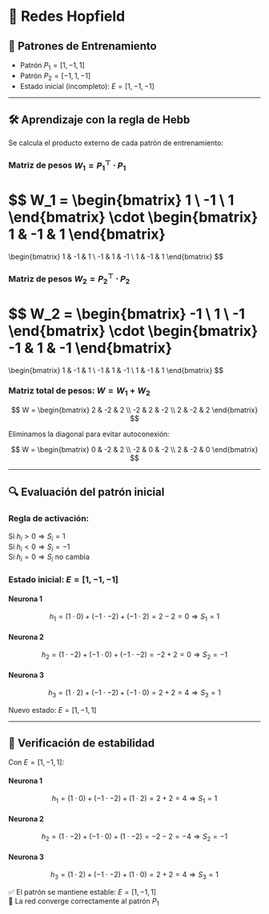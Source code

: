# 🧠 Redes Hopfield

## 🔷 Patrones de Entrenamiento

- Patrón $P_1 = [1, -1, 1]$
- Patrón $P_2 = [-1, 1, -1]$
- Estado inicial (incompleto): $E = [1, -1, -1]$

---

## 🛠️ Aprendizaje con la regla de Hebb

Se calcula el producto externo de cada patrón de entrenamiento:

### Matriz de pesos $W_1 = P_1^\top \cdot P_1$

$$
W_1 = 
\begin{bmatrix}
1 \\
-1 \\
1
\end{bmatrix}
\cdot
\begin{bmatrix}
1 & -1 & 1
\end{bmatrix}
=
\begin{bmatrix}
1 & -1 & 1 \\
-1 & 1 & -1 \\
1 & -1 & 1
\end{bmatrix}
$$

### Matriz de pesos $W_2 = P_2^\top \cdot P_2$

$$
W_2 =
\begin{bmatrix}
-1 \\
1 \\
-1
\end{bmatrix}
\cdot
\begin{bmatrix}
-1 & 1 & -1
\end{bmatrix}
=
\begin{bmatrix}
1 & -1 & 1 \\
-1 & 1 & -1 \\
1 & -1 & 1
\end{bmatrix}
$$

### Matriz total de pesos: $W = W_1 + W_2$

$$
W =
\begin{bmatrix}
2 & -2 & 2 \\
-2 & 2 & -2 \\
2 & -2 & 2
\end{bmatrix}
$$

Eliminamos la diagonal para evitar autoconexión:

$$
W =
\begin{bmatrix}
0 & -2 & 2 \\
-2 & 0 & -2 \\
2 & -2 & 0
\end{bmatrix}
$$

---

## 🔍 Evaluación del patrón inicial

### Regla de activación:

Si $h_i > 0 \Rightarrow S_i = 1$  
Si $h_i < 0 \Rightarrow S_i = -1$  
Si $h_i = 0 \Rightarrow S_i$ no cambia

### Estado inicial: $E = [1, -1, -1]$

#### Neurona 1

$$
h_1 = (1 \cdot 0) + (-1 \cdot -2) + (-1 \cdot 2) = 2 - 2 = 0 \Rightarrow S_1 = 1
$$

#### Neurona 2

$$
h_2 = (1 \cdot -2) + (-1 \cdot 0) + (-1 \cdot -2) = -2 + 2 = 0 \Rightarrow S_2 = -1
$$

#### Neurona 3

$$
h_3 = (1 \cdot 2) + (-1 \cdot -2) + (-1 \cdot 0) = 2 + 2 = 4 \Rightarrow S_3 = 1
$$

Nuevo estado: $E = [1, -1, 1]$

---

## 🔁 Verificación de estabilidad

Con $E = [1, -1, 1]$:

#### Neurona 1

$$
h_1 = (1 \cdot 0) + (-1 \cdot -2) + (1 \cdot 2) = 2 + 2 = 4 \Rightarrow S_1 = 1
$$

#### Neurona 2

$$
h_2 = (1 \cdot -2) + (-1 \cdot 0) + (1 \cdot -2) = -2 - 2 = -4 \Rightarrow S_2 = -1
$$

#### Neurona 3

$$
h_3 = (1 \cdot 2) + (-1 \cdot -2) + (1 \cdot 0) = 2 + 2 = 4 \Rightarrow S_3 = 1
$$

✅ El patrón se mantiene estable: $E = [1, -1, 1]$  
📌 La red converge correctamente al patrón $P_1$